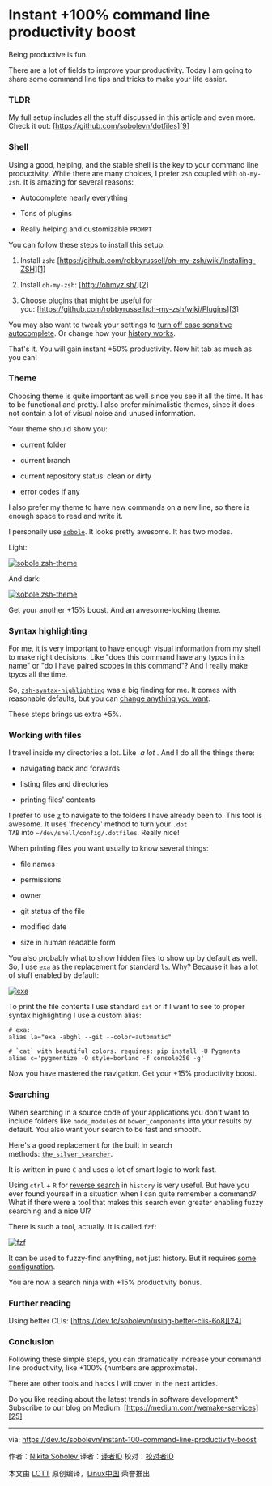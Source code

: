 Instant +100% command line productivity boost
============================================================

Being productive is fun.

There are a lot of fields to improve your productivity. Today I am going to share some command line tips and tricks to make your life easier.

### TLDR

My full setup includes all the stuff discussed in this article and even more. Check it out: [https://github.com/sobolevn/dotfiles][9]

### Shell

Using a good, helping, and the stable shell is the key to your command line productivity. While there are many choices, I prefer `zsh` coupled with `oh-my-zsh`. It is amazing for several reasons:

*   Autocomplete nearly everything

*   Tons of plugins

*   Really helping and customizable `PROMPT`

You can follow these steps to install this setup:

1.  Install `zsh`: [https://github.com/robbyrussell/oh-my-zsh/wiki/Installing-ZSH][1]

2.  Install `oh-my-zsh`: [http://ohmyz.sh/][2]

3.  Choose plugins that might be useful for you: [https://github.com/robbyrussell/oh-my-zsh/wiki/Plugins][3]

You may also want to tweak your settings to [turn off case sensitive autocomplete][10]. Or change how your [history works][11].

That's it. You will gain instant +50% productivity. Now hit tab as much as you can!

### Theme

Choosing theme is quite important as well since you see it all the time. It has to be functional and pretty. I also prefer minimalistic themes, since it does not contain a lot of visual noise and unused information.

Your theme should show you:

*   current folder

*   current branch

*   current repository status: clean or dirty

*   error codes if any

I also prefer my theme to have new commands on a new line, so there is enough space to read and write it.

I personally use [`sobole`][12]. It looks pretty awesome. It has two modes.

Light:

 [![sobole.zsh-theme](https://res.cloudinary.com/practicaldev/image/fetch/s--Lz_uthoR--/c_limit,f_auto,fl_progressive,q_auto,w_880/https://raw.githubusercontent.com/sobolevn/sobole-zsh-theme/master/showcases/env-and-user.png)][13] 

And dark:

 [![sobole.zsh-theme](https://res.cloudinary.com/practicaldev/image/fetch/s--4o6hZwL9--/c_limit,f_auto,fl_progressive,q_auto,w_880/https://raw.githubusercontent.com/sobolevn/sobole-zsh-theme/master/showcases/dark-mode.png)][14] 

Get your another +15% boost. And an awesome-looking theme.

### Syntax highlighting

For me, it is very important to have enough visual information from my shell to make right decisions. Like "does this command have any typos in its name" or "do I have paired scopes in this command"? And I really make tpyos all the time.

So, [`zsh-syntax-highlighting`][15] was a big finding for me. It comes with reasonable defaults, but you can [change anything you want][16].

These steps brings us extra +5%.

### Working with files

I travel inside my directories a lot. Like  _a lot_ . And I do all the things there:

*   navigating back and forwards

*   listing files and directories

*   printing files' contents

I prefer to use [`z`][17] to navigate to the folders I have already been to. This tool is awesome. It uses 'frecency' method to turn your `.dot TAB` into `~/dev/shell/config/.dotfiles`. Really nice!

When printing files you want usually to know several things:

*   file names

*   permissions

*   owner

*   git status of the file

*   modified date

*   size in human readable form

You also probably what to show hidden files to show up by default as well. So, I use [`exa`][18] as the replacement for standard `ls`. Why? Because it has a lot of stuff enabled by default:

 [![exa](https://res.cloudinary.com/practicaldev/image/fetch/s--n_YCO9Hj--/c_limit,f_auto,fl_progressive,q_auto,w_880/https://raw.githubusercontent.com/ogham/exa/master/screenshots.png)][19] 

To print the file contents I use standard `cat` or if I want to see to proper syntax highlighting I use a custom alias:

```
# exa:
alias la="exa -abghl --git --color=automatic"

# `cat` with beautiful colors. requires: pip install -U Pygments
alias c='pygmentize -O style=borland -f console256 -g'
```

Now you have mastered the navigation. Get your +15% productivity boost.

### Searching

When searching in a source code of your applications you don't want to include folders like `node_modules` or `bower_components` into your results by default. You also want your search to be fast and smooth.

Here's a good replacement for the built in search methods: [`the_silver_searcher`][20].

It is written in pure `C` and uses a lot of smart logic to work fast.

Using `ctrl` + `R` for [reverse search][21] in `history` is very useful. But have you ever found yourself in a situation when I can quite remember a command? What if there were a tool that makes this search even greater enabling fuzzy searching and a nice UI?

There is such a tool, actually. It is called `fzf`:

 [![fzf](https://res.cloudinary.com/practicaldev/image/fetch/s--hykHvwjq--/c_limit,f_auto,fl_progressive,q_auto,w_880/https://thepracticaldev.s3.amazonaws.com/i/erts5tffgo5i0rpi8q3r.png)][22] 

It can be used to fuzzy-find anything, not just history. But it requires [some configuration][23].

You are now a search ninja with +15% productivity bonus.

### Further reading

Using better CLIs: [https://dev.to/sobolevn/using-better-clis-6o8][24]

### Conclusion

Following these simple steps, you can dramatically increase your command line productivity, like +100% (numbers are approximate).

There are other tools and hacks I will cover in the next articles.

Do you like reading about the latest trends in software development? Subscribe to our blog on Medium: [https://medium.com/wemake-services][25]

--------------------------------------------------------------------------------

via: https://dev.to/sobolevn/instant-100-command-line-productivity-boost

作者：[Nikita Sobolev ][a]
译者：[译者ID](https://github.com/译者ID)
校对：[校对者ID](https://github.com/校对者ID)

本文由 [LCTT](https://github.com/LCTT/TranslateProject) 原创编译，[Linux中国](https://linux.cn/) 荣誉推出

[a]:https://dev.to/sobolevn
[1]:https://github.com/robbyrussell/oh-my-zsh/wiki/Installing-ZSH
[2]:http://ohmyz.sh/
[3]:https://github.com/robbyrussell/oh-my-zsh/wiki/Plugins
[4]:https://dev.to/sobolevn
[5]:http://github.com/sobolevn
[6]:https://dev.to/t/commandline
[7]:https://dev.to/t/dotfiles
[8]:https://dev.to/t/productivity
[9]:https://github.com/sobolevn/dotfiles
[10]:https://github.com/sobolevn/dotfiles/blob/master/zshrc#L12
[11]:https://github.com/sobolevn/dotfiles/blob/master/zshrc#L24
[12]:https://github.com/sobolevn/sobole-zsh-theme
[13]:https://res.cloudinary.com/practicaldev/image/fetch/s--Lz_uthoR--/c_limit,f_auto,fl_progressive,q_auto,w_880/https://raw.githubusercontent.com/sobolevn/sobole-zsh-theme/master/showcases/env-and-user.png
[14]:https://res.cloudinary.com/practicaldev/image/fetch/s--4o6hZwL9--/c_limit,f_auto,fl_progressive,q_auto,w_880/https://raw.githubusercontent.com/sobolevn/sobole-zsh-theme/master/showcases/dark-mode.png
[15]:https://github.com/zsh-users/zsh-syntax-highlighting
[16]:https://github.com/zsh-users/zsh-syntax-highlighting/blob/master/docs/highlighters.md
[17]:https://github.com/rupa/z
[18]:https://github.com/ogham/exa
[19]:https://res.cloudinary.com/practicaldev/image/fetch/s--n_YCO9Hj--/c_limit,f_auto,fl_progressive,q_auto,w_880/https://raw.githubusercontent.com/ogham/exa/master/screenshots.png
[20]:https://github.com/ggreer/the_silver_searcher
[21]:https://unix.stackexchange.com/questions/73498/how-to-cycle-through-reverse-i-search-in-bash
[22]:https://res.cloudinary.com/practicaldev/image/fetch/s--hykHvwjq--/c_limit,f_auto,fl_progressive,q_auto,w_880/https://thepracticaldev.s3.amazonaws.com/i/erts5tffgo5i0rpi8q3r.png
[23]:https://github.com/sobolevn/dotfiles/blob/master/shell/.external#L19
[24]:https://dev.to/sobolevn/using-better-clis-6o8
[25]:https://medium.com/wemake-services
